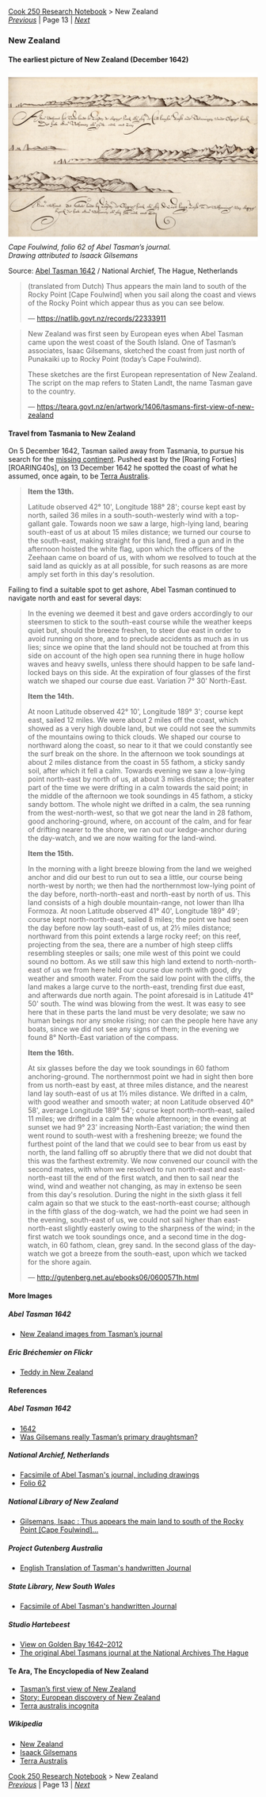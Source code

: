 [Cook 250 Research Notebook](../) > New Zealand  
*[Previous](../p12-aotearoa/)* | Page 13 | *[Next](../p14-waka-landing/)*
### New Zealand

#### The earliest picture of New Zealand (December 1642)

![Cape Foulwind, folio 62 in Tasman Journal](pictures/148x100-WxHmm-new-zealand.jpg)
*Cape Foulwind, folio 62 of Abel Tasman’s journal.*  
*Drawing attributed to Isaack Gilsemans*

Source: [Abel Tasman 1642](http://abeltasman.org.nz/images/) / National Archief, The Hague, Netherlands

> (translated from Dutch)
> Thus appears the main land to south of the Rocky Point [Cape Foulwind]
> when you sail along the coast and views of the Rocky Point which appear
> thus as you can see below.
>
> — https://natlib.govt.nz/records/22333911

> New Zealand was first seen by European eyes when Abel Tasman came upon
> the west coast of the South Island. One of Tasman’s associates,
> Isaac Gilsemans, sketched the coast from just north of Punakaiki
> up to Rocky Point (today’s Cape Foulwind).
>
> These sketches are the first European representation of New Zealand.
> The script on the map refers to Staten Landt, the name Tasman gave to
> the country.
>
> — https://teara.govt.nz/en/artwork/1406/tasmans-first-view-of-new-zealand

#### Travel from Tasmania to New Zealand

On 5 December 1642, Tasman sailed away from Tasmania, to pursue his search
for the [missing continent][TERRA_AUSTRALIS]. Pushed east by the
[Roaring Forties][ROARING40s], on 13 December 1642 he spotted the coast
of what he assumed, once again, to be [Terra Australis][TERRA_AUSTRALIS].

> **Item the 13th.**
>
> Latitude observed 42° 10', Longitude 188° 28'; course kept east by north,
> sailed 36 miles in a south-south-westerly wind with a top-gallant gale.
> Towards noon we saw a large, high-lying land, bearing south-east of us
> at about 15 miles distance; we turned our course to the south-east,
> making straight for this land, fired a gun and in the afternoon
> hoisted the white flag, upon which the officers of the Zeehaan
> came on board of us, with whom we resolved to touch at the said land
> as quickly as at all possible, for such reasons as are more amply
> set forth in this day's resolution.

Failing to find a suitable spot to get ashore, Abel Tasman continued to
navigate north and east for several days:

> In the evening we deemed it best
> and gave orders accordingly to our steersmen to stick to the south-east
> course while the weather keeps quiet but, should the breeze freshen,
> to steer due east in order to avoid running on shore, and to preclude
> accidents as much as in us lies; since we opine that the land should not
> be touched at from this side on account of the high open sea running there
> in huge hollow waves and heavy swells, unless there should happen to be
> safe land-locked bays on this side. At the expiration of four glasses of
> the first watch we shaped our course due east. Variation 7° 30' North-East.
>
> **Item the 14th.**
>
> At noon Latitude observed 42° 10', Longitude 189° 3'; course kept east,
> sailed 12 miles. We were about 2 miles off the coast, which showed as a
> very high double land, but we could not see the summits of the mountains
> owing to thick clouds. We shaped our course to northward along the coast,
> so near to it that we could constantly see the surf break on the shore.
> In the afternoon we took soundings at about 2 miles distance from the coast
> in 55 fathom, a sticky sandy soil, after which it fell a calm. Towards
> evening we saw a low-lying point north-east by north of us, at about 3 miles
> distance; the greater part of the time we were drifting in a calm towards
> the said point; in the middle of the afternoon we took soundings in
> 45 fathom, a sticky sandy bottom. The whole night we drifted in a calm,
> the sea running from the west-north-west, so that we got near the land
> in 28 fathom, good anchoring-ground, where, on account of the calm, and
> for fear of drifting nearer to the shore, we ran out our kedge-anchor
> during the day-watch, and we are now waiting for the land-wind.
>
> **Item the 15th.**
>
> In the morning with a light breeze blowing from the land
> we weighed anchor and did our best to run out to sea a little,
> our course being north-west by north; we then had the northernmost
> low-lying point of the day before, north-north-east and north-east
> by north of us. This land consists of a high double mountain-range,
> not lower than Ilha Formoza. At noon Latitude observed 41° 40',
> Longitude 189° 49'; course kept north-north-east, sailed 8 miles;
> the point we had seen the day before now lay south-east of us, at 2½
> miles distance; northward from this point extends a large rocky reef;
> on this reef, projecting from the sea, there are a number of high steep
> cliffs resembling steeples or sails; one mile west of this point we could
> sound no bottom. As we still saw this high land extend to north-north-east
> of us we from here held our course due north with good, dry weather and
> smooth water. From the said low point with the cliffs, the land makes a
> large curve to the north-east, trending first due east, and afterwards due
> north again. The point aforesaid is in Latitude 41° 50' south. The wind was
> blowing from the west. It was easy to see here that in these parts the land
> must be very desolate; we saw no human beings nor any smoke rising; nor can
> the people here have any boats, since we did not see any signs of them; in
> the evening we found 8° North-East variation of the compass.
>
> **Item the 16th.**
>
> At six glasses before the day we took soundings in 60 fathom
> anchoring-ground. The northernmost point we had in sight then
> bore from us north-east by east, at three miles distance, and the
> nearest land lay south-east of us at 1½ miles distance. We drifted
> in a calm, with good weather and smooth water; at noon Latitude
> observed 40° 58', average Longitude 189° 54'; course kept north-north-east,
> sailed 11 miles; we drifted in a calm the whole afternoon; in the evening
> at sunset we had 9° 23' increasing North-East variation; the wind then went
> round to south-west with a freshening breeze; we found the furthest point
> of the land that we could see to bear from us east by north, the land
> falling off so abruptly there that we did not doubt that this was the
> farthest extremity. We now convened our council with the second mates,
> with whom we resolved to run north-east and east-north-east till the end
> of the first watch, and then to sail near the wind, wind and weather not
> changing, as may in extenso be seen from this day's resolution. During the
> night in the sixth glass it fell calm again so that we stuck to the
> east-north-east course; although in the fifth glass of the dog-watch,
> we had the point we had seen in the evening, south-east of us, we could
> not sail higher than east-north-east slightly easterly owing to the
> sharpness of the wind; in the first watch we took soundings once, and
> a second time in the dog-watch, in 60 fathom, clean, grey sand. In the
> second glass of the day-watch we got a breeze from the south-east, upon
> which we tacked for the shore again.
>
> — http://gutenberg.net.au/ebooks06/0600571h.html

#### More Images

##### Abel Tasman 1642

* [New Zealand images from Tasman’s journal](http://abeltasman.org.nz/images/)

##### Eric Bréchemier on Flickr

* [Teddy in New Zealand](https://www.flickr.com/photos/eric_brechemier/3319885337/in/album-72157611251752316/)

#### References

##### Abel Tasman 1642

* [1642](http://abeltasman.org.nz/what-happened-in-1642/)
* [Was Gilsemans really Tasman’s primary draughtsman?](http://abeltasman.org.nz/was-gilsemans-really-tasmans-draughtsman/)

##### National Archief, Netherlands

* [Facsimile of Abel Tasman's journal, including drawings](https://www.nationaalarchief.nl/onderzoeken/archief/1.11.01.01/invnr/121/file/NL-HaNA_1.11.01.01_121_0001)
* [Folio 62](https://www.nationaalarchief.nl/onderzoeken/archief/1.11.01.01/invnr/121/file/NL-HaNA_1.11.01.01_121_0062)

##### National Library of New Zealand

* [Gilsemans, Isaac : Thus appears the main land to south of the Rocky Point [Cape Foulwind]…](https://natlib.govt.nz/records/22333911)

##### Project Gutenberg Australia

* [English Translation of Tasman's handwritten Journal](http://gutenberg.net.au/ebooks06/0600571h.html#journal)

##### State Library, New South Wales

* [Facsimile of Abel Tasman's handwritten Journal](http://archival.sl.nsw.gov.au/Details/archive/110320645)

##### Studio Hartebeest

* [View on Golden Bay 1642–2012](https://hartebeest.nl/viewongoldenbay/?page_id=140)
* [The original Abel Tasmans journal at the National Archives The Hague](https://hartebeest.nl/viewongoldenbay/?p=231)

#### Te Ara, The Encyclopedia of New Zealand

* [Tasman’s first view of New Zealand](https://teara.govt.nz/en/artwork/1406/tasmans-first-view-of-new-zealand)
* [Story: European discovery of New Zealand](https://teara.govt.nz/en/european-discovery-of-new-zealand)
* [Terra australis incognita](https://teara.govt.nz/en/zoomify/1403/terra-australis-incognita)

##### Wikipedia

* [New Zealand](https://en.wikipedia.org/wiki/New_Zealand#Etymology)
* [Isaack Gilsemans](https://en.wikipedia.org/wiki/Isaack_Gilsemans)
* [Terra Australis](https://en.wikipedia.org/wiki/Terra_Australis)

[TERRA_AUSTRALIS]: https://en.wikipedia.org/wiki/Terra_Australis

[Cook 250 Research Notebook](../) > New Zealand  
*[Previous](../p12-aotearoa/)* | Page 13 | *[Next](../p14-waka-landing/)*
